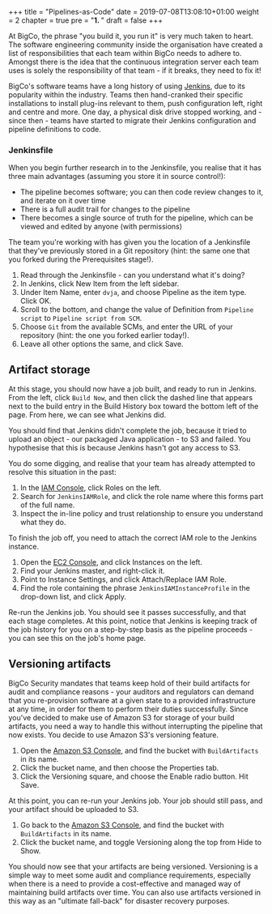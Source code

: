 +++
title = "Pipelines-as-Code"
date = 2019-07-08T13:08:10+01:00
weight = 2
chapter = true
pre = "<b>1. </b>"
draft = false
+++

At BigCo, the phrase "you build it, you run it" is very much taken to heart. The software engineering community inside the organisation have created a list of responsibilities that each team within BigCo needs to adhere to. Amongst there is the idea that the continuous integration server each team uses is solely the responsibility of that team - if it breaks, they need to fix it!

BigCo's software teams have a long history of using [Jenkins](https://jenkins.io), due to its popularity within the industry. Teams then hand-cranked their specific installations to install plug-ins relevant to them, push configuration left, right and centre and more. One day, a physical disk drive stopped working, and - since then - teams have started to migrate their Jenkins configuration and pipeline definitions to code.

### Jenkinsfile

When you begin further research in to the Jenkinsfile, you realise that it has three main advantages (assuming you store it in source control!):

- The pipeline becomes software; you can then code review changes to it, and iterate on it over time
- There is a full audit trail for changes to the pipeline
- There becomes a single source of truth for the pipeline, which can be viewed and edited by anyone (with permissions)

The team you're working with has given you the location of a Jenkinsfile that they've previously stored in a Git repository (hint: the same one that you forked during the Prerequisites stage!).

1. Read through the Jenkinsfile - can you understand what it's doing?
1. In Jenkins, click New Item from the left sidebar.
1. Under Item Name, enter `dvja`, and choose Pipeline as the item type. Click OK.
1. Scroll to the bottom, and change the value of Definition from `Pipeline script` to `Pipeline script from SCM`.
1. Choose `Git` from the available SCMs, and enter the URL of your repository (hint: the one you forked earlier today!).
1. Leave all other options the same, and click Save.

## Artifact storage

At this stage, you should now have a job built, and ready to run in Jenkins. From the left, click `Build Now`, and then click the dashed line that appears next to the build entry in the Build History box toward the bottom left of the page. From here, we can see what Jenkins did.

You should find that Jenkins didn't complete the job, because it tried to upload an object - our packaged Java application - to S3 and failed. You hypothesise that this is because Jenkins hasn't got any access to S3.

You do some digging, and realise that your team has already attempted to resolve this situation in the past:

1. In the [IAM Console](https://console.aws.amazon.com/iam), click Roles on the left.
1. Search for `JenkinsIAMRole`, and click the role name where this forms part of the full name.
1. Inspect the in-line policy and trust relationship to ensure you understand what they do.

To finish the job off, you need to attach the correct IAM role to the Jenkins instance.

1. Open the [EC2 Console](https://console.aws.amazon.com/ec2), and click Instances on the left.
1. Find your Jenkins master, and right-click it.
1. Point to Instance Settings, and click Attach/Replace IAM Role.
1. Find the role containing the phrase `JenkinsIAMInstanceProfile` in the drop-down list, and click Apply.

Re-run the Jenkins job. You should see it passes successfully, and that each stage completes. At this point, notice that Jenkins is keeping track of the job history for you on a step-by-step basis as the pipeline proceeds - you can see this on the job's home page.

## Versioning artifacts

BigCo Security mandates that teams keep hold of their build artifacts for audit and compliance reasons - your auditors and regulators can demand that you re-provision software at a given state to a provided infrastructure at any time, in order for them to perform their duties successfully. Since you've decided to make use of Amazon S3 for storage of your build artifacts, you need a way to handle this without interrupting the pipeline that now exists. You decide to use Amazon S3's versioning feature.

1. Open the [Amazon S3 Console](https://console.aws.amazon.com/s3), and find the bucket with `BuildArtifacts` in its name.
1. Click the bucket name, and then choose the Properties tab.
1. Click the Versioning square, and choose the Enable radio button. Hit Save.

At this point, you can re-run your Jenkins job. Your job should still pass, and your artifact should be uploaded to S3.

1. Go back to the [Amazon S3 Console](https://console.aws.amazon.com/s3), and find the bucket with `BuildArtifacts` in its name.
1. Click the bucket name, and toggle Versioning along the top from Hide to Show.

You should now see that your artifacts are being versioned. Versioning is a simple way to meet some audit and compliance requirements, especially when there is a need to provide a cost-effective and managed way of maintaining build artifacts over time. You can also use artifacts versioned in this way as an "ultimate fall-back" for disaster recovery purposes.